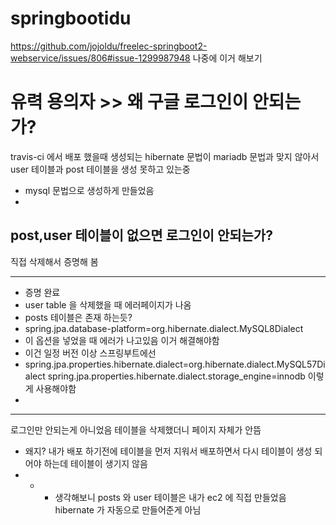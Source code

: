 # springbootidu

https://github.com/jojoldu/freelec-springboot2-webservice/issues/806#issue-1299987948 나중에 이거 해보기


# 유력 용의자  >> 왜 구글 로그인이 안되는가?
travis-ci 에서 배포 했을때 생성되는 hibernate 문법이 mariadb 문법과 맞지 않아서
user 테이블과 post 테이블을 생성 못하고 있는중
+ mysql 문법으로 생성하게 만들었음
+ 
## post,user 테이블이 없으면 로그인이 안되는가?
직접 삭제해서 증명해 봄
***
* 증명 완료
* user table 을 삭제했을 때 에러페이지가 나옴
* posts 테이블은 존재 하는듯?
* spring.jpa.database-platform=org.hibernate.dialect.MySQL8Dialect
* 이 옵션을 넣었을 때 에러가 나고있음 이거 해결해야함
* 이건 일정 버전 이상 스프링부트에선 
* spring.jpa.properties.hibernate.dialect=org.hibernate.dialect.MySQL57Dialect
  spring.jpa.properties.hibernate.dialect.storage_engine=innodb
이렇게 사용해야함
* 
***


로그인만 안되는게 아니었음 테이블을 삭제했더니 페이지 자체가 안뜸

* 왜지? 내가 배포 하기전에 테이블을 먼저 지워서 배포하면서 다시 테이블이 생성 되어야 하는데 테이블이 생기지 않음
* * * 생각해보니 posts 와 user 테이블은 내가 ec2 에 직접 만들었음 hibernate 가 자동으로 만들어준게 아님 